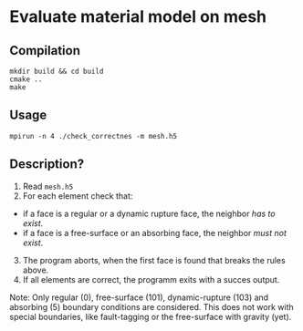# Evaluate material model on mesh

## Compilation

```
mkdir build && cd build
cmake ..
make
```

## Usage

```
mpirun -n 4 ./check_correctnes -m mesh.h5
```

## Description?

1. Read `mesh.h5`
2. For each element check that:
  - if a face is a regular or a dynamic rupture face, the neighbor *has to exist*.
  - if a face is a free-surface or an absorbing face, the neighbor *must not exist*.
3. The program aborts, when the first face is found that breaks the rules above.
4. If all elements are correct, the programm exits with a succes output.

Note:
Only regular (0), free-surface (101), dynamic-rupture (103) and absorbing (5) boundary conditions are considered.
This does not work with special boundaries, like fault-tagging or the free-surface with gravity (yet).
